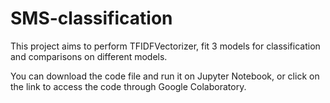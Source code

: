 # SMS-classification
This project aims to perform TFIDFVectorizer, fit 3 models for classification and comparisons on different models.

You can download the code file and run it on Jupyter Notebook, or click on the link to access the code through Google Colaboratory.
